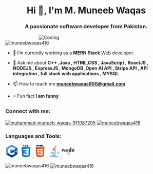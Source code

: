 <h1 align="center">Hi 👋, I'm M. Muneeb Waqas</h1>
<h3 align="center">A passionate software developer from Pakistan.</h3>
<img align="right" alt="Coding" width="400" src="https://as2.ftcdn.net/v2/jpg/02/78/37/47/1000_F_278374738_ypRn0utOVnebuhmpSrDiwkzFsdqEm0aa.jpg">


<p align="left"> <img src="https://komarev.com/ghpvc/?username=muneebwaqas416&label=Profile%20views&color=0e75b6&style=flat" alt="muneebwaqas416" /> </p>

- 🌱 I’m currently working as a **MERN Stack** Web developer.

- 💬 Ask me about **C++ ,Java , HTML,CSS , JavaScript , ReactJS , NODEJS , ExpressJS , MongoDB ,Open AI API , Stripe API , API integration , full stack web applications ,  MYSQL**

- 📫 How to reach me **muneebwaqas900@gmail.com**

- ⚡ Fun fact **I am funny**

<h3 align="left">Connect with me:</h3>
<p align="left">
<a href="https://linkedin.com/in/muhammad-muneeb-waqas-911087205" target="blank"><img align="center" src="https://raw.githubusercontent.com/rahuldkjain/github-profile-readme-generator/master/src/images/icons/Social/linked-in-alt.svg" alt="muhammad-muneeb-waqas-911087205" height="30" width="40" /></a>
<a href="https://www.leetcode.com/muneebwaqas416" target="blank"><img align="center" src="https://raw.githubusercontent.com/rahuldkjain/github-profile-readme-generator/master/src/images/icons/Social/leet-code.svg" alt="muneebwaqas416" height="30" width="40" /></a>
</p>

<h3 align="left">Languages and Tools:</h3>
<p align="left"> <a href="https://www.w3schools.com/cpp/" target="_blank" rel="noreferrer"> <img src="https://raw.githubusercontent.com/devicons/devicon/master/icons/cplusplus/cplusplus-original.svg" alt="cplusplus" width="40" height="40"/> </a> <a href="https://www.w3schools.com/css/" target="_blank" rel="noreferrer"> <img src="https://raw.githubusercontent.com/devicons/devicon/master/icons/css3/css3-original-wordmark.svg" alt="css3" width="40" height="40"/> </a> <a href="https://www.w3.org/html/" target="_blank" rel="noreferrer"> <img src="https://raw.githubusercontent.com/devicons/devicon/master/icons/html5/html5-original-wordmark.svg" alt="html5" width="40" height="40"/> </a> <a href="https://www.java.com" target="_blank" rel="noreferrer"> <img src="https://raw.githubusercontent.com/devicons/devicon/master/icons/java/java-original.svg" alt="java" width="40" height="40"/> </a> <a href="https://nodejs.org" target="_blank" rel="noreferrer"> <img src="https://raw.githubusercontent.com/devicons/devicon/master/icons/nodejs/nodejs-original-wordmark.svg" alt="nodejs" width="40" height="40"/> </a> </p>

<p><img align="left" src="https://github-readme-stats.vercel.app/api/top-langs?username=muneebwaqas416&show_icons=true&locale=en&layout=compact" alt="muneebwaqas416" /></p>

<p>&nbsp;<img align="center" src="https://github-readme-stats.vercel.app/api?username=muneebwaqas416&show_icons=true&locale=en" alt="muneebwaqas416" /></p>
